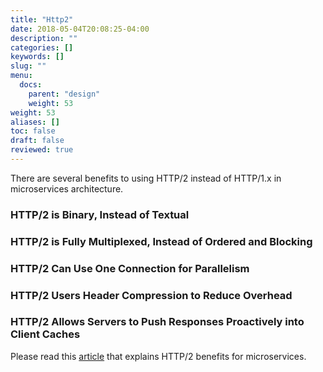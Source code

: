 ```yaml
---
title: "Http2"
date: 2018-05-04T20:08:25-04:00
description: ""
categories: []
keywords: []
slug: ""
menu:
  docs:
    parent: "design"
    weight: 53
weight: 53
aliases: []
toc: false
draft: false
reviewed: true
---
```


There are several benefits to using HTTP/2 instead of HTTP/1.x in microservices architecture.

### HTTP/2 is Binary, Instead of Textual

### HTTP/2 is Fully Multiplexed, Instead of Ordered and Blocking

### HTTP/2 Can Use One Connection for Parallelism

### HTTP/2 Users Header Compression to Reduce Overhead

### HTTP/2 Allows Servers to Push Responses Proactively into Client Caches

Please read this [article][] that explains HTTP/2 benefits for microservices. 

[article]: https://dzone.com/articles/benefits-of-rest-apis-with-http2

 